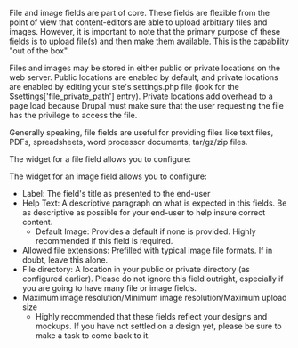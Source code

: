 File and image fields are part of core. These fields are flexible from the point of view that content-editors are able to upload arbitrary files and images. However, it is important to note that the primary purpose of these fields is to upload file(s) and then make them available. This is the capability "out of the box".

Files and images may be stored in either public or private locations on the web server. Public locations are enabled by default, and private locations are enabled by editing your site's settings.php file (look for the $settings['file_private_path'] entry). Private locations add overhead to a page load because Drupal must make sure that the user requesting the file has the privilege to access the file.

Generally speaking, file fields are useful for providing files like text files, PDFs, spreadsheets, word processor documents, tar/gz/zip files. 

The widget for a file field allows you to configure:

The widget for an image field allows you to configure:
* Label: The field's title as presented to the end-user
* Help Text: A descriptive paragraph on what is expected in this fields. Be as descriptive as possible for your end-user to help insure correct content.
  * Default Image: Provides a default if none is provided. Highly recommended if this field is required.
* Allowed file extensions: Prefilled with typical image file formats. If in doubt, leave this alone.
* File directory: A location in your public or private directory (as configured earlier). Please do not ignore this field outright, especially if you are going to have many file or image fields.
* Maximum image resolution/Minimum image resolution/Maximum upload size
  * Highly recommended that these fields reflect your designs and mockups. If you have not settled on a design yet, please be sure to make a task to come back to it.
